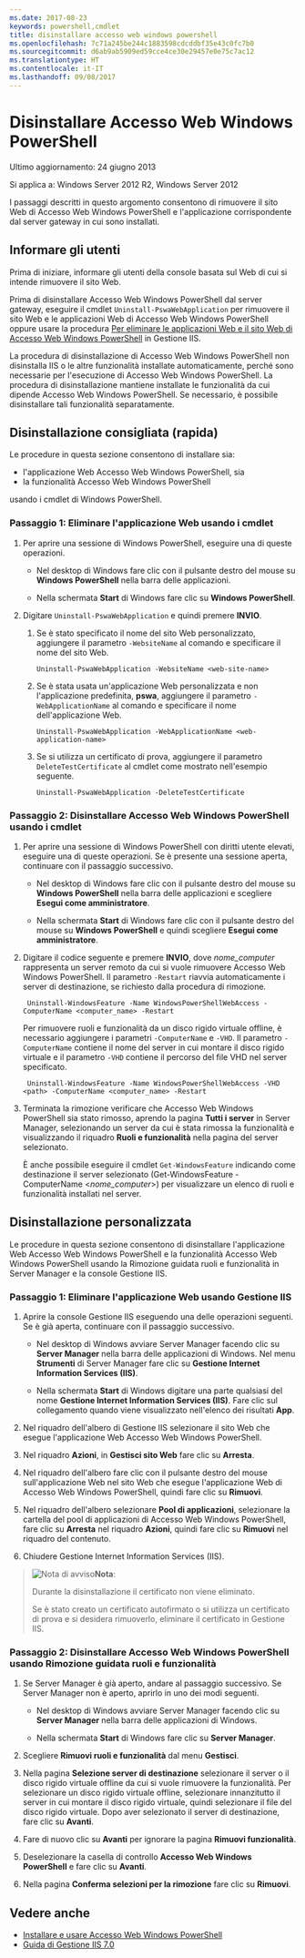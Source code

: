 ```yaml
---
ms.date: 2017-08-23
keywords: powershell,cmdlet
title: disinstallare accesso web windows powershell
ms.openlocfilehash: 7c71a245be244c1883598cdcddbf35e43c0fc7b0
ms.sourcegitcommit: d6ab9ab5909ed59cce4ce30e29457e0e75c7ac12
ms.translationtype: HT
ms.contentlocale: it-IT
ms.lasthandoff: 09/08/2017
---
```

# <a name="uninstall-windows-powershell-web-access"></a>Disinstallare Accesso Web Windows PowerShell

Ultimo aggiornamento: 24 giugno 2013

Si applica a: Windows Server 2012 R2, Windows Server 2012

I passaggi descritti in questo argomento consentono di rimuovere il sito Web di Accesso Web Windows PowerShell e l'applicazione corrispondente dal server gateway in cui sono installati.

## <a name="notify-users"></a>Informare gli utenti

Prima di iniziare, informare gli utenti della console basata sul Web di cui si intende rimuovere il sito Web.


Prima di disinstallare Accesso Web Windows PowerShell dal server gateway, eseguire il cmdlet `Uninstall-PswaWebApplication` per rimuovere il sito Web e le applicazioni Web di Accesso Web Windows PowerShell oppure usare la procedura [Per eliminare le applicazioni Web e il sito Web di Accesso Web Windows PowerShell]() in Gestione IIS.

La procedura di disinstallazione di Accesso Web Windows PowerShell non disinstalla IIS o le altre funzionalità installate automaticamente, perché sono necessarie per l'esecuzione di Accesso Web Windows PowerShell. La procedura di disinstallazione mantiene installate le funzionalità da cui dipende Accesso Web Windows PowerShell. Se necessario, è possibile disinstallare tali funzionalità separatamente.

## <a name="recommended-quick-uninstallation"></a>Disinstallazione consigliata (rapida)

Le procedure in questa sezione consentono di installare sia:

- l'applicazione Web Accesso Web Windows PowerShell, sia
- la funzionalità Accesso Web Windows PowerShell
 
usando i cmdlet di Windows PowerShell.

### <a name="step-1-delete-the-web-application-using-cmdlets"></a>Passaggio 1: Eliminare l'applicazione Web usando i cmdlet

1. Per aprire una sessione di Windows PowerShell, eseguire una di queste operazioni.

    -   Nel desktop di Windows fare clic con il pulsante destro del mouse su **Windows PowerShell** nella barra delle applicazioni.

    -   Nella schermata **Start** di Windows fare clic su **Windows PowerShell**.

2. Digitare `Uninstall-PswaWebApplication` e quindi premere **INVIO**.
   1. Se è stato specificato il nome del sito Web personalizzato, aggiungere il parametro `-WebsiteName` al comando e specificare il nome del sito Web.

        `Uninstall-PswaWebApplication -WebsiteName <web-site-name>`
   1. Se è stata usata un'applicazione Web personalizzata e non l'applicazione predefinita, **pswa**, aggiungere il parametro `-WebApplicationName` al comando e specificare il nome dell'applicazione Web.

        `Uninstall-PswaWebApplication -WebApplicationName <web-application-name>`
   1. Se si utilizza un certificato di prova, aggiungere il parametro `DeleteTestCertificate` al cmdlet come mostrato nell'esempio seguente.

        `Uninstall-PswaWebApplication -DeleteTestCertificate`

### <a name="step-2-uninstall-windows-powershell-web-access-using-cmdlets"></a>Passaggio 2: Disinstallare Accesso Web Windows PowerShell usando i cmdlet

1. Per aprire una sessione di Windows PowerShell con diritti utente elevati, eseguire una di queste operazioni. Se è presente una sessione aperta, continuare con il passaggio successivo.

    -   Nel desktop di Windows fare clic con il pulsante destro del mouse su **Windows PowerShell** nella barra delle applicazioni e scegliere **Esegui come amministratore**.

    -   Nella schermata **Start** di Windows fare clic con il pulsante destro del mouse su **Windows PowerShell** e quindi scegliere **Esegui come amministratore**.

1. Digitare il codice seguente e premere **INVIO**, dove *nome_computer* rappresenta un server remoto da cui si vuole rimuovere Accesso Web Windows PowerShell. Il parametro `-Restart` riavvia automaticamente i server di destinazione, se richiesto dalla procedura di rimozione.

        Uninstall-WindowsFeature -Name WindowsPowerShellWebAccess -ComputerName <computer_name> -Restart

    Per rimuovere ruoli e funzionalità da un disco rigido virtuale offline, è necessario aggiungere i parametri `-ComputerName` e `-VHD`. Il parametro `-ComputerName` contiene il nome del server in cui montare il disco rigido virtuale e il parametro `-VHD` contiene il percorso del file VHD nel server specificato.

        Uninstall-WindowsFeature -Name WindowsPowerShellWebAccess -VHD <path> -ComputerName <computer_name> -Restart

1. Terminata la rimozione verificare che Accesso Web Windows PowerShell sia stato rimosso, aprendo la pagina **Tutti i server** in Server Manager, selezionando un server da cui è stata rimossa la funzionalità e visualizzando il riquadro **Ruoli e funzionalità** nella pagina del server selezionato.

    È anche possibile eseguire il cmdlet `Get-WindowsFeature` indicando come destinazione il server selezionato (Get-WindowsFeature -ComputerName &lt;*nome_computer*&gt;) per visualizzare un elenco di ruoli e funzionalità installati nel server.

## <a name="custom-uninstallation"></a>Disinstallazione personalizzata

Le procedure in questa sezione consentono di disinstallare l'applicazione Web Accesso Web Windows PowerShell e la funzionalità Accesso Web Windows PowerShell usando la Rimozione guidata ruoli e funzionalità in Server Manager e la console Gestione IIS.

### <a name="step-1-delete-the-web-application-using-iis-manager"></a>Passaggio 1: Eliminare l'applicazione Web usando Gestione IIS


1. Aprire la console Gestione IIS eseguendo una delle operazioni seguenti. Se è già aperta, continuare con il passaggio successivo.

    -   Nel desktop di Windows avviare Server Manager facendo clic su **Server Manager** nella barra delle applicazioni di Windows. Nel menu **Strumenti** di Server Manager fare clic su **Gestione Internet Information Services (IIS)**.

    -   Nella schermata **Start** di Windows digitare una parte qualsiasi del nome **Gestione Internet Information Services (IIS)**. Fare clic sul collegamento quando viene visualizzato nell'elenco dei risultati **App**.

1. Nel riquadro dell'albero di Gestione IIS selezionare il sito Web che esegue l'applicazione Web Accesso Web Windows PowerShell.

1. Nel riquadro **Azioni**, in **Gestisci sito Web** fare clic su **Arresta**.

1. Nel riquadro dell'albero fare clic con il pulsante destro del mouse sull'applicazione Web nel sito Web che esegue l'applicazione Web di Accesso Web Windows PowerShell, quindi fare clic su **Rimuovi**.

1. Nel riquadro dell'albero selezionare **Pool di applicazioni**, selezionare la cartella del pool di applicazioni di Accesso Web Windows PowerShell, fare clic su **Arresta** nel riquadro **Azioni**, quindi fare clic su **Rimuovi** nel riquadro del contenuto.

1. Chiudere Gestione Internet Information Services (IIS).

> ![Nota di avviso](images/SecurityNote.jpeg)**Nota**:
>
> Durante la disinstallazione il certificato non viene eliminato. 
>
> Se è stato creato un certificato autofirmato o si utilizza un certificato di prova e si desidera rimuoverlo, eliminare il certificato in Gestione IIS. 

### <a name="step-2-uninstall-windows-powershell-web-access-using-the-remove-roles-and-features-wizard"></a>Passaggio 2: Disinstallare Accesso Web Windows PowerShell usando Rimozione guidata ruoli e funzionalità

1. Se Server Manager è già aperto, andare al passaggio successivo. Se Server Manager non è aperto, aprirlo in uno dei modi seguenti.

    -   Nel desktop di Windows avviare Server Manager facendo clic su **Server Manager** nella barra delle applicazioni di Windows.

    -   Nella schermata **Start** di Windows fare clic su **Server Manager**.

1. Scegliere **Rimuovi ruoli e funzionalità** dal menu **Gestisci**.

1. Nella pagina **Selezione server di destinazione** selezionare il server o il disco rigido virtuale offline da cui si vuole rimuovere la funzionalità. Per selezionare un disco rigido virtuale offline, selezionare innanzitutto il server in cui montare il disco rigido virtuale, quindi selezionare il file del disco rigido virtuale. Dopo aver selezionato il server di destinazione, fare clic su **Avanti**.

1. Fare di nuovo clic su **Avanti** per ignorare la pagina **Rimuovi funzionalità**.

1. Deselezionare la casella di controllo **Accesso Web Windows PowerShell** e fare clic su **Avanti**.

1. Nella pagina **Conferma selezioni per la rimozione** fare clic su **Rimuovi**.

## <a name="see-also"></a>Vedere anche

- [Installare e usare Accesso Web Windows PowerShell](install-and-use-windows-powershell-web-access.md)
- [Guida di Gestione IIS 7.0](https://technet.microsoft.com/library/cc732664.aspx)
